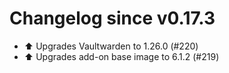# Changelog since v0.17.3
- ⬆️ Upgrades Vaultwarden to 1.26.0 (#220) 
- ⬆️ Upgrades add-on base image to 6.1.2 (#219) 
